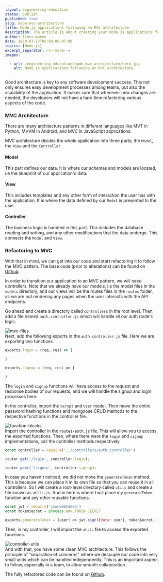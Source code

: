 ```yaml
---
layout: engineering-education
status: publish
published: true
slug: node-mvc-architecture
title: Node.js applications following an MVC architecture
description: The article is about creating your Node.js applications following an MVC architecture pattern that divides the whole application into three parts.
author: linus-muema
date: 2020-07-27T00:00:00-07:00
topics: [Node.js]
excerpt_separator: <!--more-->
images:

  - url: /engineering-education/node-mvc-architecture/hero.jpg
    alt: Node.js applications following an MVC architecture
---
```

Good architecture is key to any software development success. This not only ensures easy development processes among teams, but also the scalability of the application. It makes sure that whenever new changes are needed, the developers will not have a hard time refactoring various aspects of the code.
<!--more-->

### MVC Architecture
There are many architecture patterns in different languages like MVT in Python, MVVM in Android, and MVC in JavaScript applications.

MVC architecture divides the whole application into three parts; the `Model`, the `View` and the `Controller`.

#### Model
This part defines our data. It is where our schemas and models are located, i.e the blueprint of our application's data.

#### View
This includes templates and any other form of interaction the user has with the application. It is where the data defined by our `Model` is presented to the user.

#### Controller
The business logic is handled in this part. This includes the database reading and writing, and any other modifications that the data undergo. This connects the `Model` and `View`.

### Refactoring to MVC
With that in mind, we can get into our code and start refactoring it to follow the MVC pattern. The base code (prior to alterations) can be found on [Github](https://github.com/LinusMuema/node-authentication-api/tree/heroku-deployment).

In order to transition our application to an MVC pattern, we will need controllers. Note that we already have our models, i.e the model files in the `models` directory, and our views will be the routes files in the `routes` folder, as we are not rendering any pages when the user interacts with the API endpoints.

Go ahead and create a directory called `controllers` in the root level. Then add a file named `auth.controller.js` which will handle all our auth route's logic.

![mvc-files](/engineering-education/node-mvc-architecture/mvc-files.png)<br>
Next, add the following exports in the `auth.controller.js` file.  Here we are exporting two functions.

```javascript
exports.login = (req, res) => {

}

exports.signup = (req, res) => {

}
```

The `login` and `signup` functions will have access to the request and response bodies of our requests, and we will handle the signup and login processes here.

In the controller, import the `bcrypt` and `User` model. Then move the entire password hashing functions and mongoose CRUD methods to the respective functions in the controller file.

![function-blocks](/engineering-education/node-mvc-architecture/function-blocks.png)<br>
Import the controller in the `routes/auth.js` file. This will allow you to access the exported functions. Then, where there were the `login` and `signup` implementations, call the controller methods respectively.

```javascript
const controller = require('../controllers/auth.controller')

router.get('/login', controller.login);

router.post('/signup', controller.signup);
```

In case you haven't noticed, we did not move the `generateToken` method. This is because we can place it in its own file so that you can reuse it in all controllers. So I will create a root-level directory called `utils` and create a file known as `utils.js`. And in here is where I will place my `generateToken` function and any other reusable functions.     

```javascript
const jwt = require('jsonwebtoken')
const tokenSecret = process.env.TOKEN_SECRET

exports.generateToken = (user) => jwt.sign({data: user}, tokenSecret, {expiresIn: '24h'})

```

Then, in my controller, I will import the `utils` file to access the exported functions.

![controller-utils](/engineering-education/node-mvc-architecture/controller-utils.png)<br>
And with that, you have some clean MVC architecture. This follows the principle of "separation of concerns" where we decouple our code into very small units which can be handled independently. This is an important aspect to follow, especially in a team, to allow smooth collaboration.

The fully refactored code can be found on [Github](https://github.com/LinusMuema/node-authentication-api/tree/mvc).
